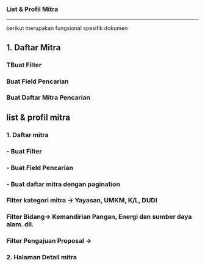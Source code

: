 ### List & Profil Mitra
___
berikut merupakan fungsional spesifik dokumen

## 1. Daftar Mitra
### TBuat Filter
### Buat Field Pencarian
### Buat Daftar Mitra Pencarian
## list & profil mitra
### 1. Daftar mitra
### - Buat Filter
### - Buat Field Pencarian
### - Buat daftar mitra dengan pagination
### Filter kategori mitra -> Yayasan, UMKM, K/L, DUDI
### Filter Bidang-> Kemandirian Pangan, Energi dan sumber daya alam. dll.
### Filter Pengajuan Proposal ->

### 2. Halaman Detail mitra 
